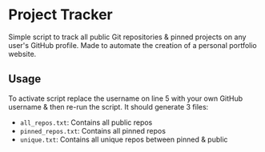 # Project Tracker

Simple script to track all public Git repositories & pinned projects on any user's GitHub profile. Made to automate the creation of a personal portfolio website. 

## Usage
To activate script replace the username on line 5 with your own GitHub username & then re-run the script. It should generate 3 files: 
- `all_repos.txt`: Contains all public repos
- `pinned_repos.txt`: Contains all pinned repos
- `unique.txt`: Contains all unique repos between pinned & public